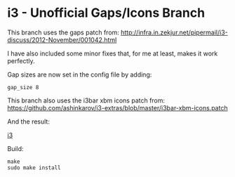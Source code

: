 i3 - Unofficial Gaps/Icons Branch
===========================

This branch uses the gaps patch from:
http://infra.in.zekjur.net/pipermail/i3-discuss/2012-November/001042.html

I have also included some minor fixes that, for me at least, makes it work perfectly.

Gap sizes are now set in the config file by adding:
```
gap_size 8
```
This branch also uses the i3bar xbm icons patch from:
https://github.com/ashinkarov/i3-extras/blob/master/i3bar-xbm-icons.patch

And the result:

[i3](http://issacsharp.com/misc/i3.png "i3")

Build:
```
make
sudo make install
```
